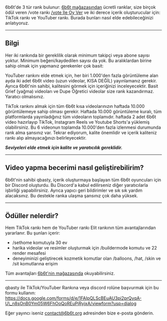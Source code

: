 6b6t'de 3 tür rank bulunur: [6b6t mağazasından](https://www.6b6t.org/shop?ref=github.com) ücretli ranklar, size birçok ödül veren /vote rankı [/vote İle Oy Ver](https://blog.6b6t.org/what-do-you-get-for-voting-on-minecraft-anarchy-6b6t/) ve iki derece içerik oluşturucular için: TikTok rankı ve YouTuber rankı. Burada bunları nasıl elde edebileceğinizi anlatıyoruz.
 
***
 
## Bilgi
 
Her iki rankında bir gereklilik olarak minimum takipçi veya abone sayısı yoktur. Minimum beğeni/kaydedilen sayısı da yok. Bu aralıklardan birine sahip olmak için yapmanız gerekenler çok basit:
 
YouTuber rankını elde etmek için, her biri 1.000'den fazla görüntüleme alan ayda iki adet 6b6t video (uzun videolar, KISA DEĞİL) yayınlamanız gerekir. Ayrıca 6b6t'nin sahibi, kalitesini görmek için içeriğinizi inceleyecektir. Basit Grief (yağma) videoları ve Dupe Öğretici videolar size rank kazandırmaz. Yaratıcı olmalısınız.
 
TikTok rankını almak için tüm 6b6t kısa videolarınızın haftada 10.000 görüntülemeye sahip olması gerekir. Haftada 10.000 görüntüleme kuralı, tüm platformlarda yayınladığınız tüm videoların toplamıdır. haftada 2 adet 6b6t video hazırlayıp TikTok, Instagram Reels ve Youtube Shorts'a yüklemiş olabilirsiniz. Bu 6 videonun toplamda 10.000'den fazla izlenmesi durumunda rank alma şansınız var. Tekrar ediyorum, kalite önemlidir ve içerik kaliteniz rankı alıp almayacağınızı belirleyecektir.
 
**_Seviyeleri elde etmek için kalite ve yaratıcılık gereklidir._**
 
***
 
## Video yapma becerimi nasıl geliştirebilirim?
 
6b6t'nin sahibi qbasty, içerik oluşturmaya başlayan tüm 6b6t oyuncuları için bir Discord oluşturdu. Bu Discord'a kabul edilirseniz diğer yaratıcılarla işbirliği yapabilirsiniz. Ayrıca yapıcı geri bildirimler ve sık sık yardım alacaksınız. Bu destekle ranka ulaşma şansınız çok daha yüksek.
 
***
 
## Ödüller nelerdir?
 
Hem TikTok rankı hem de YouTuber rankı Elit rankının tüm avantajlarından yararlanır. Bu şunları içerir:
 
- /sethome komutuyla 30 ev
- harika videolar ve resimler oluşturmak için /buildermode komutu ve 22 render mesafesi
- deneyiminizi geliştirecek kozmetik komutlar olan /balloons, /hat, /skin ve /sit komutlarına erişim
 
Tüm avantajları [6b6t'nin mağazasında](https://www.6b6t.org/shop?ref=github.com) okuyabilirsiniz.
 
***
 
qbasty ile TikTok/YouTuber  Rankına veya discord rolüne başvurmak için bu formu kullanın: https://docs.google.com/forms/d/e/1FAIpQLScBEuAU3pi2prQyqA-U\_n8sOnB0Ym05W6FhOoQoREuPjRyjxA/viewform?usp=dialog
 
Eğer yayıncı iseniz contact@6b6t.org adresinden bize e-posta gönderin. 
